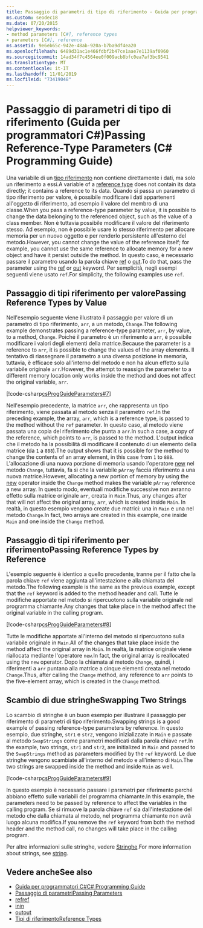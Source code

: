 ```yaml
---
title: Passaggio di parametri di tipo di riferimento - Guida per programmatori C#
ms.custom: seodec18
ms.date: 07/20/2015
helpviewer_keywords:
- method parameters [C#], reference types
- parameters [C#], reference
ms.assetid: 9e6eb65c-942e-48ab-920a-b7ba9df4ea20
ms.openlocfilehash: 6489d31ac1e466fdbf2b47ce1aae7e1139af0960
ms.sourcegitcommit: 14ad34f7c4564ee0f009acb8bfc0ea7af3bc9541
ms.translationtype: MT
ms.contentlocale: it-IT
ms.lasthandoff: 11/01/2019
ms.locfileid: "73419048"
---
```

# <a name="passing-reference-type-parameters-c-programming-guide"></a><span data-ttu-id="265ff-102">Passaggio di parametri di tipo di riferimento (Guida per programmatori C#)</span><span class="sxs-lookup"><span data-stu-id="265ff-102">Passing Reference-Type Parameters (C# Programming Guide)</span></span>
<span data-ttu-id="265ff-103">Una variabile di un [tipo riferimento](../../language-reference/keywords/reference-types.md) non contiene direttamente i dati, ma solo un riferimento a essi.</span><span class="sxs-lookup"><span data-stu-id="265ff-103">A variable of a [reference type](../../language-reference/keywords/reference-types.md) does not contain its data directly; it contains a reference to its data.</span></span> <span data-ttu-id="265ff-104">Quando si passa un parametro di tipo riferimento per valore, è possibile modificare i dati appartenenti all'oggetto di riferimento, ad esempio il valore del membro di una classe.</span><span class="sxs-lookup"><span data-stu-id="265ff-104">When you pass a reference-type parameter by value, it is possible to change the data belonging to the referenced object, such as the value of a class member.</span></span> <span data-ttu-id="265ff-105">Non è tuttavia possibile modificare il valore del riferimento stesso. Ad esempio, non è possibile usare lo stesso riferimento per allocare memoria per un nuovo oggetto e per renderlo persistente all'esterno del metodo.</span><span class="sxs-lookup"><span data-stu-id="265ff-105">However, you cannot change the value of the reference itself; for example, you cannot use the same reference to allocate memory for a new object and have it persist outside the method.</span></span> <span data-ttu-id="265ff-106">In questo caso, è necessario passare il parametro usando la parola chiave [ref](../../language-reference/keywords/ref.md) o [out](../../language-reference/keywords/out-parameter-modifier.md).</span><span class="sxs-lookup"><span data-stu-id="265ff-106">To do that, pass the parameter using the [ref](../../language-reference/keywords/ref.md) or [out](../../language-reference/keywords/out-parameter-modifier.md) keyword.</span></span> <span data-ttu-id="265ff-107">Per semplicità, negli esempi seguenti viene usato `ref`.</span><span class="sxs-lookup"><span data-stu-id="265ff-107">For simplicity, the following examples use `ref`.</span></span>  
  
## <a name="passing-reference-types-by-value"></a><span data-ttu-id="265ff-108">Passaggio di tipi riferimento per valore</span><span class="sxs-lookup"><span data-stu-id="265ff-108">Passing Reference Types by Value</span></span>  
 <span data-ttu-id="265ff-109">Nell'esempio seguente viene illustrato il passaggio per valore di un parametro di tipo riferimento, `arr`, a un metodo, `Change`.</span><span class="sxs-lookup"><span data-stu-id="265ff-109">The following example demonstrates passing a reference-type parameter, `arr`, by value, to a method, `Change`.</span></span> <span data-ttu-id="265ff-110">Poiché il parametro è un riferimento a `arr`, è possibile modificare i valori degli elementi della matrice.</span><span class="sxs-lookup"><span data-stu-id="265ff-110">Because the parameter is a reference to `arr`, it is possible to change the values of the array elements.</span></span> <span data-ttu-id="265ff-111">Il tentativo di riassegnare il parametro a una diversa posizione in memoria, tuttavia, è efficace solo all'interno del metodo e non ha alcun effetto sulla variabile originale `arr`.</span><span class="sxs-lookup"><span data-stu-id="265ff-111">However, the attempt to reassign the parameter to a different memory location only works inside the method and does not affect the original variable, `arr`.</span></span>  
  
 [!code-csharp[csProgGuideParameters#7](~/samples/snippets/csharp/VS_Snippets_VBCSharp/csProgGuideParameters/CS/Parameters.cs#7)]  
  
 <span data-ttu-id="265ff-112">Nell'esempio precedente, la matrice `arr`, che rappresenta un tipo riferimento, viene passata al metodo senza il parametro `ref`.</span><span class="sxs-lookup"><span data-stu-id="265ff-112">In the preceding example, the array, `arr`, which is a reference type, is passed to the method without the `ref` parameter.</span></span> <span data-ttu-id="265ff-113">In questo caso, al metodo viene passata una copia del riferimento che punta a `arr`.</span><span class="sxs-lookup"><span data-stu-id="265ff-113">In such a case, a copy of the reference, which points to `arr`, is passed to the method.</span></span> <span data-ttu-id="265ff-114">L'output indica che il metodo ha la possibilità di modificare il contenuto di un elemento della matrice (da `1` a `888`).</span><span class="sxs-lookup"><span data-stu-id="265ff-114">The output shows that it is possible for the method to change the contents of an array element, in this case from `1` to `888`.</span></span> <span data-ttu-id="265ff-115">L'allocazione di una nuova porzione di memoria usando l'operatore [new](../../language-reference/operators/new-operator.md) nel metodo `Change`, tuttavia, fa sì che la variabile `pArray` faccia riferimento a una nuova matrice.</span><span class="sxs-lookup"><span data-stu-id="265ff-115">However, allocating a new portion of memory by using the [new](../../language-reference/operators/new-operator.md) operator inside the `Change` method makes the variable `pArray` reference a new array.</span></span> <span data-ttu-id="265ff-116">In questo modo, eventuali modifiche successive non avranno effetto sulla matrice originale `arr`, creata in `Main`.</span><span class="sxs-lookup"><span data-stu-id="265ff-116">Thus, any changes after that will not affect the original array, `arr`, which is created inside `Main`.</span></span> <span data-ttu-id="265ff-117">In realtà, in questo esempio vengono create due matrici: una in `Main` e una nel metodo `Change`.</span><span class="sxs-lookup"><span data-stu-id="265ff-117">In fact, two arrays are created in this example, one inside `Main` and one inside the `Change` method.</span></span>  
  
## <a name="passing-reference-types-by-reference"></a><span data-ttu-id="265ff-118">Passaggio di tipi riferimento per riferimento</span><span class="sxs-lookup"><span data-stu-id="265ff-118">Passing Reference Types by Reference</span></span>  
 <span data-ttu-id="265ff-119">L'esempio seguente è identico a quello precedente, tranne per il fatto che la parola chiave `ref` viene aggiunta all'intestazione e alla chiamata del metodo.</span><span class="sxs-lookup"><span data-stu-id="265ff-119">The following example is the same as the previous example, except that the `ref` keyword is added to the method header and call.</span></span> <span data-ttu-id="265ff-120">Tutte le modifiche apportate nel metodo si ripercuotono sulla variabile originale nel programma chiamante.</span><span class="sxs-lookup"><span data-stu-id="265ff-120">Any changes that take place in the method affect the original variable in the calling program.</span></span>  
  
 [!code-csharp[csProgGuideParameters#8](~/samples/snippets/csharp/VS_Snippets_VBCSharp/csProgGuideParameters/CS/Parameters.cs#8)]  
  
 <span data-ttu-id="265ff-121">Tutte le modifiche apportate all'interno del metodo si ripercuotono sulla variabile originale in `Main`.</span><span class="sxs-lookup"><span data-stu-id="265ff-121">All of the changes that take place inside the method affect the original array in `Main`.</span></span> <span data-ttu-id="265ff-122">In realtà, la matrice originale viene riallocata mediante l'operatore `new`.</span><span class="sxs-lookup"><span data-stu-id="265ff-122">In fact, the original array is reallocated using the `new` operator.</span></span> <span data-ttu-id="265ff-123">Dopo la chiamata al metodo `Change`, quindi, i riferimenti a `arr` puntano alla matrice a cinque elementi creata nel metodo `Change`.</span><span class="sxs-lookup"><span data-stu-id="265ff-123">Thus, after calling the `Change` method, any reference to `arr` points to the five-element array, which is created in the `Change` method.</span></span>  
  
## <a name="swapping-two-strings"></a><span data-ttu-id="265ff-124">Scambio di due stringhe</span><span class="sxs-lookup"><span data-stu-id="265ff-124">Swapping Two Strings</span></span>  
 <span data-ttu-id="265ff-125">Lo scambio di stringhe è un buon esempio per illustrare il passaggio per riferimento di parametri di tipo riferimento.</span><span class="sxs-lookup"><span data-stu-id="265ff-125">Swapping strings is a good example of passing reference-type parameters by reference.</span></span> <span data-ttu-id="265ff-126">In questo esempio, due stringhe, `str1` e `str2`, vengono inizializzate in `Main` e passate al metodo `SwapStrings` come parametri modificati dalla parola chiave `ref`.</span><span class="sxs-lookup"><span data-stu-id="265ff-126">In the example, two strings, `str1` and `str2`, are initialized in `Main` and passed to the `SwapStrings` method as parameters modified by the `ref` keyword.</span></span> <span data-ttu-id="265ff-127">Le due stringhe vengono scambiate all'interno del metodo e all'interno di `Main`.</span><span class="sxs-lookup"><span data-stu-id="265ff-127">The two strings are swapped inside the method and inside `Main` as well.</span></span>  
  
 [!code-csharp[csProgGuideParameters#9](~/samples/snippets/csharp/VS_Snippets_VBCSharp/csProgGuideParameters/CS/Parameters.cs#9)]  
  
 <span data-ttu-id="265ff-128">In questo esempio è necessario passare i parametri per riferimento perché abbiano effetto sulle variabili del programma chiamante.</span><span class="sxs-lookup"><span data-stu-id="265ff-128">In this example, the parameters need to be passed by reference to affect the variables in the calling program.</span></span> <span data-ttu-id="265ff-129">Se si rimuove la parola chiave `ref` sia dall'intestazione del metodo che dalla chiamata al metodo, nel programma chiamante non avrà luogo alcuna modifica.</span><span class="sxs-lookup"><span data-stu-id="265ff-129">If you remove the `ref` keyword from both the method header and the method call, no changes will take place in the calling program.</span></span>  
  
 <span data-ttu-id="265ff-130">Per altre informazioni sulle stringhe, vedere [Stringhe](../../language-reference/builtin-types/reference-types.md).</span><span class="sxs-lookup"><span data-stu-id="265ff-130">For more information about strings, see [string](../../language-reference/builtin-types/reference-types.md).</span></span>  
  
## <a name="see-also"></a><span data-ttu-id="265ff-131">Vedere anche</span><span class="sxs-lookup"><span data-stu-id="265ff-131">See also</span></span>

- [<span data-ttu-id="265ff-132">Guida per programmatori C#</span><span class="sxs-lookup"><span data-stu-id="265ff-132">C# Programming Guide</span></span>](../index.md)
- [<span data-ttu-id="265ff-133">Passaggio di parametri</span><span class="sxs-lookup"><span data-stu-id="265ff-133">Passing Parameters</span></span>](./passing-parameters.md)
- [<span data-ttu-id="265ff-134">ref</span><span class="sxs-lookup"><span data-stu-id="265ff-134">ref</span></span>](../../language-reference/keywords/ref.md)
- [<span data-ttu-id="265ff-135">in</span><span class="sxs-lookup"><span data-stu-id="265ff-135">in</span></span>](../../language-reference/keywords/in-parameter-modifier.md)
- [<span data-ttu-id="265ff-136">out</span><span class="sxs-lookup"><span data-stu-id="265ff-136">out</span></span>](../../language-reference/keywords/out.md)
- [<span data-ttu-id="265ff-137">Tipi di riferimento</span><span class="sxs-lookup"><span data-stu-id="265ff-137">Reference Types</span></span>](../../language-reference/keywords/reference-types.md)
